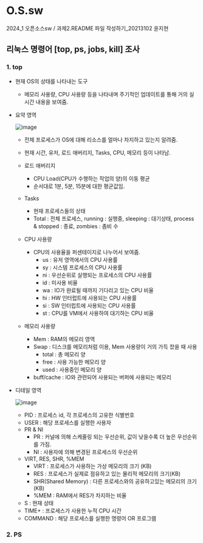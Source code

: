 # O.S.sw
2024_1 오픈소스sw / 과제2.README 파일 작성하기_20213102 윤지현
## 리눅스 명령어 [top, ps, jobs, kill] 조사

### 1. top

- 현재 OS의 상태를 나타내는 도구
   
   - 메모리 사용량, CPU 사용량 등을 나타내며 주기적인 업데이트를 통해 거의 실시간 내용을 보여줌.

- 요약 영역
  
    ![image](https://github.com/jheony/O.S.sw/assets/139779783/08fc9999-76e9-477f-940c-447ed00e22f1)

  - 전체 프로세스가 OS에 대해 리소스를 얼마나 차지하고 있는지 알려줌.
  - 현재 시간, 유저, 로드 애버리지, Tasks, CPU, 메모리 등이 나타남.


  - 로드 애버리지
    - CPU Load(CPU가 수행하는 작업의 양)의 이동 평균
    - 순서대로 1분, 5분, 15분에 대한 평균값임.


  - Tasks
    - 현재 프로세스들의 상태
    - Total : 전체 프로세스, running : 실행중, sleeping : 대기상태, process & stopped : 종료, zombies : 좀비 수

  - CPU 사용량
    - CPU의 사용율을 퍼센테이지로 나누어서 보여줌.
      - us : 유저 영역에서의 CPU 사용률
      - sy : 시스템 프로세스의 CPU 사용률
      - ni : 우선순위로 실행되는 프로세스의 CPU 사용률
      - id : 미사용 비율
      - wa : IO가 완료될 때까지 기다리고 있는 CPU 비율
      - hi : HW 인터럽트에 사용되는 CPU 사용률
      - si : SW 인터럽트에 사용되는 CPU 사용률
      - st : CPU를 VM에서 사용하여 대기하는 CPU 비율

  - 메모리 사용량
    - Mem : RAM의 메모리 영역
    - Swap : 디스크를 메모리처럼 이용, Mem 사용량이 거의 가득 찼을 때 사용
      - total : 총 메모리 양
      - free : 사용 가능한 메모리 양
      - used : 사용중인 메모리 양
    - buff/cache : IO와 관련되어 사용되는 버퍼에 사용되는 메모리

- 디테일 영역

    ![image](https://github.com/jheony/O.S.sw/assets/139779783/b5687134-df44-4f7d-b60f-1d0541d6b0e4)
  - PID : 프로세스 id, 각 프로세스의 고유한 식별번호
  - USER : 해당 프로세스를 실행한 사용자
  - PR & NI
    - PR : 커널에 의해 스케줄링 되는 우선순위, 값이 낮을수록 더 높은 우선순위를 가짐.
    - NI : 사용자에 의해 변경된 프로세스의 우선순위
  - VIRT, RES, SHR, %MEM
    - VIRT : 프로세스가 사용하는 가상 메모리의 크기 (KB)
    - RES : 프로세스가 실제로 점유하고 있는 물리적 메모리의 크기(KB)
    - SHR(Shared Memory) : 다른 프로세스와의 공유하고있는 메모리의 크기(KB)
    - %MEM : RAM에서 RES가 차지하는 비율
  - S : 현재 상태
  - TIME+ : 프로세스가 사용한 누적 CPU 시간
  - COMMAND : 해당 프로세스를 실행한 명령어 OR 프로그램

### 2. PS







      
